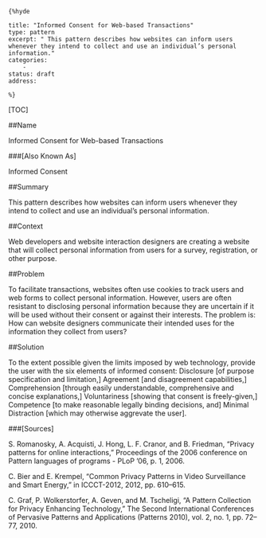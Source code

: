     {%hyde

    title: "Informed Consent for Web-based Transactions"
    type: pattern
    excerpt: " This pattern describes how websites can inform users whenever they intend to collect and use an individual’s personal information."
    categories:
        - 
    status: draft
    address:

    %}

[TOC]


##Name
<!--Primary name the pattern is known by.-->

Informed Consent for Web-based Transactions

###[Also Known As]
<!-- All other names the pattern is known by.-->

Informed Consent

##Summary
<!-- One short paragraph summarising the pattern.-->

 This pattern describes how websites can inform users whenever they intend to collect and use an individual’s personal information.

##Context
<!-- The situations in which the pattern may apply.-->

Web developers and website interaction designers are creating a website that will collect personal information from users for a survey, registration, or other purpose.

##Problem
<!-- The problem a pattern addresses, including a list of forces describing why a problem might be difficult to solve.-->

To facilitate transactions, websites often use cookies to track users and web forms to collect personal information. However, users are often resistant to disclosing personal information because they are uncertain if it will be used without their consent or against their interests. The problem is: How can website designers communicate their intended uses for the information they collect from users?

##Solution
<!-- A concise description of how the pattern addresses the problem.-->

To the extent possible given the limits imposed by web technology, provide the user with the six elements of informed consent: Disclosure [of purpose specification and limitation,] Agreement [and disagreement capabilities,] Comprehension [through easily understandable, comprehensive and concise explanations,] Voluntariness [showing that consent is freely-given,] Competence [to make reasonable legally binding decisions, and] Minimal Distraction [which may otherwise aggrevate the user].

<!--###[Structure]-->
<!--A detailed specification of the structural aspects of the pattern. A class diagram if applicable.-->



<!--###[Implementation]-->
<!--Guidelines for implementing the pattern; code fragments; suggested PETS; policy fragments.-->



<!--##Consequences-->
<!--The advantages (benefits) and disadvantages (liabilities) of applying the pattern.-->



<!--###[Constraints]-->
<!-- limitations as a consequence of applying the pattern.-->



<!--##Examples-->
<!--Motivational example to see how the pattern is applied.-->



<!--###[Known Uses]-->
<!-- Pointers to various applications of the pattern.-->



<!--##See Also-->
<!-- Any pointers to relevant information, not contained in the subfields below.-->



<!--###[Related Patterns]-->
<!-- Supporting and conflicting patterns-->



###[Sources]
<!-- References to the original source of the pattern.-->

S. Romanosky, A. Acquisti, J. Hong, L. F. Cranor, and B. Friedman, “Privacy patterns for online interactions,” Proceedings of the 2006 conference on Pattern languages of programs - PLoP ’06, p. 1, 2006.

C. Bier and E. Krempel, “Common Privacy Patterns in Video Surveillance and Smart Energy,” in ICCCT-2012, 2012, pp. 610–615.

C. Graf, P. Wolkerstorfer, A. Geven, and M. Tscheligi, “A Pattern Collection for Privacy Enhancing Technology,” The Second International Conferences of Pervasive Patterns and Applications (Patterns 2010), vol. 2, no. 1, pp. 72–77, 2010.

<!--##General Comments-->
<!-- Separate discussion on the pattern.-->



<!--##Categories-->
<!-- Placeholder for future agreed upon categories as per collaboration's evaluation.-->

<!--##Tags-->
<!-- User definable descriptors for additional correlation.-->




